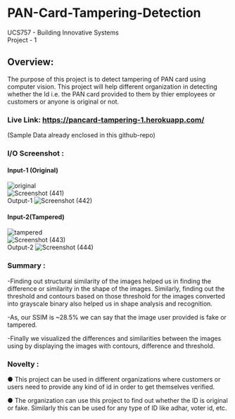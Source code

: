 # PAN-Card-Tampering-Detection #

UCS757 - Building Innovative Systems <br>
Project - 1 <br>

## Overview: ##
The purpose of this project is to detect tampering of PAN card using computer vision. This project will help different organization in detecting whether the Id i.e. the PAN card provided to them by thier employees or customers or anyone is original or not.

### Live Link: https://pancard-tampering-1.herokuapp.com/ ###
(Sample Data already enclosed in this github-repo)

### I/O Screenshot :<br/> ###
#### Input-1 (Original) ####
![original](https://user-images.githubusercontent.com/48948891/133932760-89f3f757-5551-4511-bc8b-7ecdc1397017.jpg)
<br>
![Screenshot (441)](https://user-images.githubusercontent.com/48948891/133932572-638b9c11-35b9-4d90-828f-421ce5624fea.png)
</br>
Output-1
![Screenshot (442)](https://user-images.githubusercontent.com/48948891/133932650-c126736b-77b7-4377-8e77-d755f3d939ba.png)
</br>
#### Input-2(Tampered) ####
![tampered](https://user-images.githubusercontent.com/48948891/133932765-19ee7aed-168e-4e10-b9f2-1ce5f4501c3f.jpg)
</br>
![Screenshot (443)](https://user-images.githubusercontent.com/48948891/133932678-064446c2-2f53-4188-89e0-9fac0302bb71.png)
</br>
Output-2
![Screenshot (444)](https://user-images.githubusercontent.com/48948891/133932696-8274d7ad-19ba-47f5-b7bb-55c73b9046b0.png)
</br>
### Summary :<br/> ###

-Finding out structural similarity of the images helped us in finding the difference or similarity in the shape of the images. Similarly, finding out the threshold and contours based on those threshold for the images converted into grayscale binary also helped us in shape analysis and recognition.<br>

-As, our SSIM is ~28.5% we can say that the image user provided is fake or tampered.<br>

-Finally we visualized the differences and similarities between the images using by displaying the images with contours, difference and threshold.<br>

### Novelty :<br/> ###
●	This project can be used in different organizations where customers or users need to provide any kind of id in order to get themselves verified.<br>

● The organization can use this project to find out whether the ID is original or fake. Similarly this can be used for any type of ID like adhar, voter id, etc.<br>



